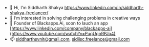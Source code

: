 - 👋 Hi, I’m Siddharth Shakya https://www.linkedin.com/in/siddharth-shakya-freelancer/
- 👀 I’m interested in solving challenging problems in creative ways
- 🌱 Founder of Blackapps.Ai, soon to lauch an app [https://www.linkedin.com/company/blackapps-ai](https://www.youtube.com/watch?v=PuqUqnRPJo4)
- 📫 siddharthsvnit@gmail.com, sidiisc.freelance@gmail.com

<!---
getmlcode/getmlcode is a ✨ special ✨ repository because its `README.md` (this file) appears on your GitHub profile.
You can click the Preview link to take a look at your changes.
--->

